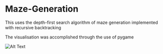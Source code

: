 # Maze-Generation
This uses the depth-first search algorithm of maze generation implemented with recursive backtracking

The visualisation was accomplished through the use of pygame

![Alt Text](https://media2.giphy.com/media/fuEG943QAMbIy1TEUX/giphy.gif)
